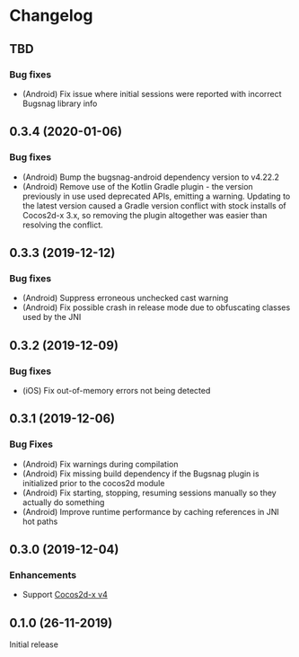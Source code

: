 # Changelog

## TBD

### Bug fixes

* (Android) Fix issue where initial sessions were reported with incorrect
  Bugsnag library info

## 0.3.4 (2020-01-06)

### Bug fixes

* (Android) Bump the bugsnag-android dependency version to v4.22.2
* (Android) Remove use of the Kotlin Gradle plugin - the version previously in
  use used deprecated APIs, emitting a warning. Updating to the latest version
  caused a Gradle version conflict with stock installs of Cocos2d-x 3.x, so
  removing the plugin altogether was easier than resolving the conflict.

## 0.3.3 (2019-12-12)

### Bug fixes

* (Android) Suppress erroneous unchecked cast warning
* (Android) Fix possible crash in release mode due to obfuscating classes used
  by the JNI

## 0.3.2 (2019-12-09)

### Bug fixes

* (iOS) Fix out-of-memory errors not being detected

## 0.3.1 (2019-12-06)

### Bug Fixes

* (Android) Fix warnings during compilation
* (Android) Fix missing build dependency if the Bugsnag plugin is initialized
  prior to the cocos2d module
* (Android) Fix starting, stopping, resuming sessions manually so they actually
  do something
* (Android) Improve runtime performance by caching references in JNI hot paths

## 0.3.0 (2019-12-04)

### Enhancements

* Support [Cocos2d-x v4](https://github.com/cocos2d/cocos2d-x/blob/3ac72c076d638cc0f2a12784d031544406792640/CHANGELOG#L1)

## 0.1.0 (26-11-2019)

Initial release
